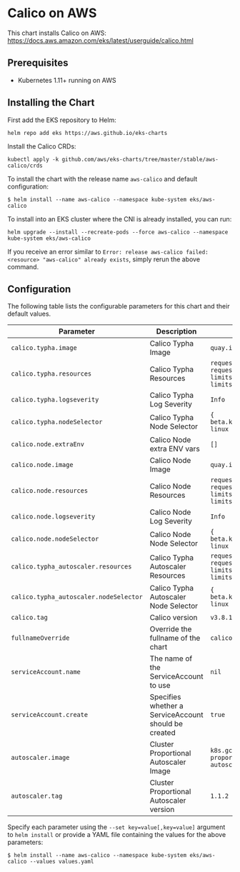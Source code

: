 # Calico on AWS

This chart installs Calico on AWS: https://docs.aws.amazon.com/eks/latest/userguide/calico.html

## Prerequisites

- Kubernetes 1.11+ running on AWS

## Installing the Chart

First add the EKS repository to Helm:

```shell
helm repo add eks https://aws.github.io/eks-charts
```

Install the Calico CRDs:

```shell
kubectl apply -k github.com/aws/eks-charts/tree/master/stable/aws-calico/crds
```

To install the chart with the release name `aws-calico` and default configuration:

```shell
$ helm install --name aws-calico --namespace kube-system eks/aws-calico
```

To install into an EKS cluster where the CNI is already installed, you can run:

```shell
helm upgrade --install --recreate-pods --force aws-calico --namespace kube-system eks/aws-calico
```

If you receive an error similar to `Error: release aws-calico failed: <resource> "aws-calico" already exists`, simply rerun the above command.

## Configuration

The following table lists the configurable parameters for this chart and their default values.

| Parameter                              | Description                                             | Default                         |
|----------------------------------------|---------------------------------------------------------|---------------------------------|
| `calico.typha.image`                   | Calico Typha Image                                      | `quay.io/calico/typha`          |
| `calico.typha.resources`               | Calico Typha Resources                                  | `requests.memory: 64Mi, requests.cpu: 50m, limits.memory: 96Mi, limits.cpu: 100m` |
| `calico.typha.logseverity`             | Calico Typha Log Severity                               | `Info`                          |
| `calico.typha.nodeSelector`            | Calico Typha Node Selector                              | `{ beta.kubernetes.io/os: linux }` |
| `calico.node.extraEnv`                 | Calico Node extra ENV vars                              | `[]`                            |
| `calico.node.image`                    | Calico Node Image                                       | `quay.io/calico/node`           |
| `calico.node.resources`                | Calico Node Resources                                   | `requests.memory: 32Mi, requests.cpu: 20m, limits.memory: 64Mi, limits.cpu: 100m` |
| `calico.node.logseverity`              | Calico Node Log Severity                                | `Info`                          |
| `calico.node.nodeSelector`             | Calico Node Node Selector                               | `{ beta.kubernetes.io/os: linux }` |
| `calico.typha_autoscaler.resources`    | Calico Typha Autoscaler Resources                       | `requests.memory: 16Mi, requests.cpu: 10m, limits.memory: 32Mi, limits.cpu: 10m` |
| `calico.typha_autoscaler.nodeSelector` | Calico Typha Autoscaler Node Selector                   | `{ beta.kubernetes.io/os: linux }` |
| `calico.tag`                           | Calico version                                          | `v3.8.1`                        |
| `fullnameOverride`                     | Override the fullname of the chart                      | `calico`                        |
| `serviceAccount.name`                  | The name of the ServiceAccount to use                   | `nil`                           |
| `serviceAccount.create`                | Specifies whether a ServiceAccount should be created    | `true`                          |
| `autoscaler.image`                     | Cluster Proportional Autoscaler Image                   | `k8s.gcr.io/cluster-proportional-autoscaler-amd64` |
| `autoscaler.tag`                       | Cluster Proportional Autoscaler version                 | `1.1.2`                                            |

Specify each parameter using the `--set key=value[,key=value]` argument to `helm install` or provide a YAML file containing the values for the above parameters:

```shell
$ helm install --name aws-calico --namespace kube-system eks/aws-calico --values values.yaml
```
